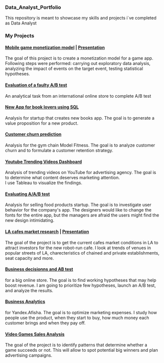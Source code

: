 ### Data_Analyst_Portfolio

This repository is meant to showcase my skills and projects i`ve completed as Data Analyst

### My Projects

#### [Mobile game monetization model](https://github.com/Katilian/DA_Portfolio/blob/main/Notebooks/Space%20Brothers%20monetization%20model.ipynb) | [Presentation](https://github.com/Katilian/DA_Portfolio/blob/main/Presentations%26Dashboards/SPACE%20BROTHERS%20presentation.pdf)  
The goal of this project is to create a monetization model for a game app.
Following steps were performed: carrying out exploratory data analysis, analyzing the impact of events on the target event, testing statistical hypotheses.

#### [Evaluation of a faulty A/B test](https://github.com/Katilian/DA_Portfolio/blob/main/Notebooks/AB_test_for_online_store.ipynb)  
An analytical task from an international online store to complete A/B test

#### [New App for book lovers using SQL](https://github.com/Katilian/DA_Portfolio/blob/main/Notebooks/sql.ipynb)  
Analysis for startup that creates new books app. The goal is to generate a value proposition for a new product.

#### [Customer churn prediction](https://github.com/Katilian/DA_Portfolio/blob/main/Notebooks/forecast_prediction_project.ipynb)  
Analysis for the gym chain Model Fitness. The goal is to analyze customer churn and to formulate a customer retention strategy.

#### [Youtube Trending Videos Dashboard](https://github.com/Katilian/DA_Portfolio/blob/main/Presentations%26Dashboards/TrendvidsDashboard.md)
Analysis of trending videos on YouTube for advertising agency. The goal is to determine what content deserves marketing attention.  
I use Tableau to visualize the findings.

#### [Evaluating A/A/B test](https://github.com/Katilian/DA_Portfolio/blob/main/Notebooks/User_behavior_investigation.ipynb)  
Analysis for selling food products startup. The goal is to investigate user behavior for the company's app. The designers would like to change the fonts for the entire app, but the managers are afraid the users might find the new design intimidating.

#### [LA cafes market research](https://github.com/Katilian/DA_Portfolio/blob/main/Notebooks/LA_cafes_market_research.ipynb) | [Presentation](https://github.com/Katilian/DA_Portfolio/blob/main/Presentations%26Dashboards/Cafes%20Market%20Research.pdf)  
The goal of the project is to get the current cafes market conditions in LA to attract investors for the new robot-run cafe.
I look at trends of venues in popular streets of LA, charecteristics of chained and private establishments, seat capacity and more.

#### [Business decisionns and AB test](https://github.com/Katilian/DA_Portfolio/blob/main/Notebooks/Business_decisions_AB_tests.ipynb)  
for a big online store. The goal is to find working hypotheses that may help boost revenue. I am going to prioritize few hypotheses, launch an A/B test, and analyze the results.

#### [Business Analytics](https://github.com/Katilian/DA_Portfolio/blob/main/Notebooks/Business_analytics_project.ipynb)  
for Yandex.Afisha. The goal is to optimize marketing expenses. I study how people use the product, when they start to buy, how much money each customer brings and when they pay off.

#### [Video Games Sales Analysis](https://github.com/Katilian/DA_Portfolio/blob/main/Notebooks/Video_games_online_sales.ipynb)
The goal of the project is to identify patterns that determine whether a game succeeds or not. This will allow to spot potential big winners and plan advertising campaigns.
